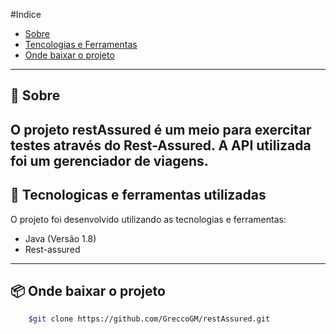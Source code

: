 #Indice
- [Sobre](#-sobre)
- [Tencologias e Ferramentas](#-tecnologicas-e-ferramentas-utilizadas)
- [Onde baixar o projeto](#-onde-baixar-o-projeto)
---
## 📃 Sobre 
O projeto **restAssured** é um meio para exercitar testes através do Rest-Assured.
A API utilizada foi um gerenciador de viagens. 
---
## 🚀 Tecnologicas e ferramentas utilizadas
O projeto foi desenvolvido utilizando as tecnologias e ferramentas:
- Java (Versão 1.8)
- Rest-assured
---
## 📦 Onde baixar o projeto
```bash
    $git clone https://github.com/GreccoGM/restAssured.git
```
